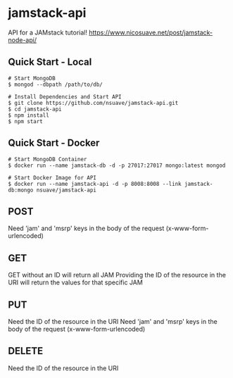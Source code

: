 # jamstack-api
API for a JAMstack tutorial!
https://www.nicosuave.net/post/jamstack-node-api/

## Quick Start - Local
```
# Start MongoDB
$ mongod --dbpath /path/to/db/ 

# Install Dependencies and Start API
$ git clone https://github.com/nsuave/jamstack-api.git
$ cd jamstack-api
$ npm install
$ npm start
```

## Quick Start - Docker
```
# Start MongoDB Container
$ docker run --name jamstack-db -d -p 27017:27017 mongo:latest mongod

# Start Docker Image for API
$ docker run --name jamstack-api -d -p 8008:8008 --link jamstack-db:mongo nsuave/jamstack-api
```

## POST
Need 'jam' and 'msrp' keys in the body of the request (x-www-form-urlencoded)

## GET
GET without an ID will return all JAM
Providing the ID of the resource in the URI will return the values for that specific JAM

## PUT
Need the ID of the resource in the URI
Need 'jam' and 'msrp' keys in the body of the request (x-www-form-urlencoded)

## DELETE
Need the ID of the resource in the URI